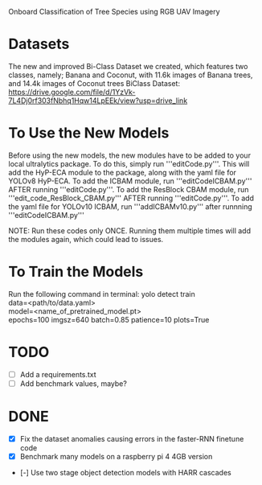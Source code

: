 Onboard Classification of Tree Species using RGB UAV Imagery

# Datasets
The new and improved Bi-Class Dataset we created, which features
two classes, namely; Banana and Coconut, with 11.6k images
of Banana trees, and 14.4k images of Coconut trees
BiClass Dataset: https://drive.google.com/file/d/1YzVk-7L4Dj0rf303fNbhq1Hqw14LpEEk/view?usp=drive_link 

# To Use the New Models
Before using the new models, the new modules have to be added to your local ultralytics package. To do this, simply run '''editCode.py'''.
This will add the HyP-ECA module to the package, along with the yaml file for YOLOv8 HyP-ECA.
To add the ICBAM module, run '''editCodeICBAM.py''' AFTER running '''editCode.py'''.
To add the ResBlock CBAM module, run '''edit_code_ResBlock_CBAM.py''' AFTER running '''editCode.py'''.
To add the yaml file for YOLOv10 ICBAM, run '''addICBAMv10.py''' after runnning '''editCodeICBAM.py'''

NOTE: Run these codes only ONCE. Running them multiple times will add the modules again, which could lead to issues.

# To Train the Models
Run the following command in terminal:
    yolo detect train\
    data=<path/to/data.yaml>\
    model=<name_of_pretrained_model.pt>\
    epochs=100 imgsz=640 batch=0.85 patience=10 plots=True





# TODO
- [ ] Add a requirements.txt
- [ ] Add benchmark values, maybe?

# DONE
- [x] Fix the dataset anomalies causing errors in the faster-RNN finetune code
- [x] Benchmark many models on a raspberry pi 4 4GB version
- [-] Use two stage object detection models with HARR cascades 
